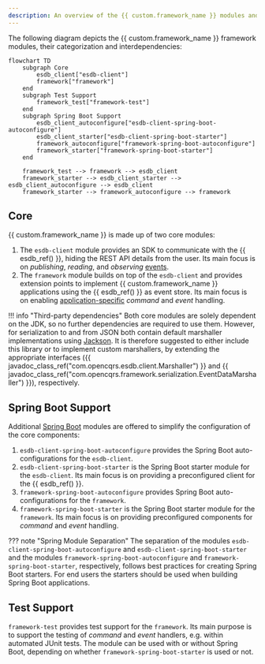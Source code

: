 ```yaml
---
description: An overview of the {{ custom.framework_name }} modules and when to use them
---
```


The following diagram depicts the {{ custom.framework_name }} framework modules, their categorization and interdependencies:

``` mermaid
flowchart TD
    subgraph Core
        esdb_client["esdb-client"]
        framework["framework"]
    end
    subgraph Test Support
        framework_test["framework-test"]
    end
    subgraph Spring Boot Support
        esdb_client_autoconfigure["esdb-client-spring-boot-autoconfigure"]
        esdb_client_starter["esdb-client-spring-boot-starter"]
        framework_autoconfigure["framework-spring-boot-autoconfigure"]
        framework_starter["framework-spring-boot-starter"]
    end
    
    framework_test --> framework --> esdb_client
    framework_starter --> esdb_client_starter --> esdb_client_autoconfigure --> esdb_client
    framework_starter --> framework_autoconfigure --> framework
```

## Core

{{ custom.framework_name }} is made up of two core modules:

1.  The `esdb-client` module provides an SDK to communicate with the {{ esdb_ref() }}, hiding the REST API details from the user.
    Its main focus is on _publishing_, _reading_, and _observing_ [events](../events/index.md).
2.  The `framework` module builds on top of the `esdb-client` and provides extension points to implement {{ custom.framework_name }} applications using
    the {{ esdb_ref() }} as event store. Its main focus is on enabling [application-specific](../extension_points/index.md) _command_ and _event_ handling.

!!! info "Third-party dependencies"
    Both core modules are solely dependent on the JDK, so no further dependencies are required to use them.
    However, for serialization to and from JSON both contain default marshaller implementations using [Jackson](https://github.com/FasterXML/jackson-databind).
    It is therefore suggested to either include this library or to implement custom marshallers, by extending the appropriate
    interfaces ({{ javadoc_class_ref("com.opencqrs.esdb.client.Marshaller") }} and {{ javadoc_class_ref("com.opencqrs.framework.serialization.EventDataMarshaller") }}),
    respectively.

## Spring Boot Support

Additional [Spring Boot](https://spring.io/projects/spring-boot) modules are offered to simplify the configuration of
the core components:

1.  `esdb-client-spring-boot-autoconfigure` provides the Spring Boot auto-configurations for the `esdb-client`.
2.  `esdb-client-spring-boot-starter` is the Spring Boot starter module for the `esdb-client`. Its main focus is on
    providing a preconfigured client for the {{ esdb_ref() }}.
3.  `framework-spring-boot-autoconfigure` provides Spring Boot auto-configurations for the `framework`.
4.  `framework-spring-boot-starter` is the Spring Boot starter module for the `framework`. Its main focus
    is on providing preconfigured components for _command_ and _event_ handling.

??? note "Spring Module Separation"
    The separation of the modules `esdb-client-spring-boot-autoconfigure` and `esdb-client-spring-boot-starter` and the
    modules `framework-spring-boot-autoconfigure` and `framework-spring-boot-starter`, respectively, follows best
    practices for creating Spring Boot starters. For end users the starters should be used when building Spring Boot applications.

## Test Support

`framework-test` provides test support for the `framework`. Its main purpose is to support the testing
of _command_ and _event_ handlers, e.g. within automated JUnit tests. The module can be used with or without Spring Boot,
depending on whether `framework-spring-boot-starter` is used or not.